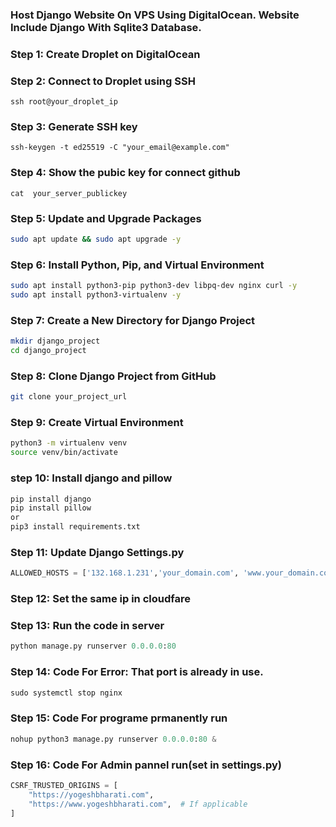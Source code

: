 ### Host Django Website On VPS Using DigitalOcean. Website Include Django With Sqlite3 Database.

### Step 1: Create Droplet on DigitalOcean
### Step 2: Connect to Droplet using SSH
```
ssh root@your_droplet_ip
```
### Step 3: Generate SSH key
```
ssh-keygen -t ed25519 -C "your_email@example.com"
```
### Step 4: Show the pubic key for connect github
```
cat  your_server_publickey
```

### Step 5: Update and Upgrade Packages
```bash
sudo apt update && sudo apt upgrade -y
```

### Step 6: Install Python, Pip, and Virtual Environment
```bash
sudo apt install python3-pip python3-dev libpq-dev nginx curl -y
sudo apt install python3-virtualenv -y
```

### Step 7: Create a New Directory for Django Project
```bash
mkdir django_project
cd django_project
```

### Step 8: Clone Django Project from GitHub
```bash
git clone your_project_url
```

### Step 9: Create Virtual Environment
```bash
python3 -m virtualenv venv
source venv/bin/activate
```
### step 10: Install django and pillow
 ```bash
pip install django
pip install pillow
or
pip3 install requirements.txt
```
### Step 11: Update Django Settings.py
```python
ALLOWED_HOSTS = ['132.168.1.231','your_domain.com', 'www.your_domain.com']
```
### Step 12: Set the same ip in cloudfare

### Step 13: Run the code in server
```python
python manage.py runserver 0.0.0.0:80
```
### Step 14: Code For Error: That port is already in use.
```python
sudo systemctl stop nginx
```
### Step 15: Code For programe prmanently run
```python
nohup python3 manage.py runserver 0.0.0.0:80 &
```
### Step 16: Code For Admin pannel run(set in settings.py)
```python
CSRF_TRUSTED_ORIGINS = [
    "https://yogeshbharati.com",
    "https://www.yogeshbharati.com",  # If applicable
]
```
